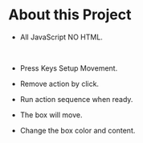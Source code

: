 # About this Project

*   All JavaScript NO HTML.
<br>

*   Press Keys Setup Movement.

*   Remove action by click.

*   Run action sequence when ready.

*   The box will move.

*   Change the box color and content.


